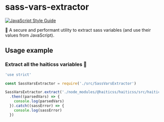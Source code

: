 # sass-vars-extractor

[![JavaScript Style Guide](https://img.shields.io/badge/code_style-standard-brightgreen.svg)](https://standardjs.com)

👾 A secure and performant utility to extract sass variables (and use their values from JavaScript).

## Usage example

### Extract all the haiticss variables 🍍
~~~ javascript
'use strict'

const SassVarsExtractor = require('./src/SassVarsExtractor')

SassVarsExtractor.extract('./node_modules/@haiticss/haiticss/src/haiticss.scss')
  .then((parsedVars) => {
    console.log(parsedVars)
  }).catch((sassError) => {
    console.log(sassError)
  })
~~~